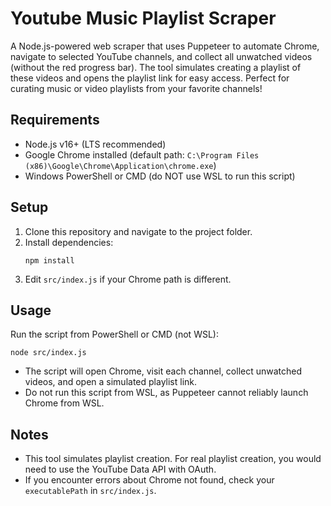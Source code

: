 # Youtube Music Playlist Scraper

A Node.js-powered web scraper that uses Puppeteer to automate Chrome, navigate to selected YouTube channels, and collect all unwatched videos (without the red progress bar). The tool simulates creating a playlist of these videos and opens the playlist link for easy access. Perfect for curating music or video playlists from your favorite channels!

## Requirements
- Node.js v16+ (LTS recommended)
- Google Chrome installed (default path: `C:\Program Files (x86)\Google\Chrome\Application\chrome.exe`)
- Windows PowerShell or CMD (do NOT use WSL to run this script)

## Setup
1. Clone this repository and navigate to the project folder.
2. Install dependencies:
   ```
   npm install
   ```
3. Edit `src/index.js` if your Chrome path is different.

## Usage
Run the script from PowerShell or CMD (not WSL):
```
node src/index.js
```

- The script will open Chrome, visit each channel, collect unwatched videos, and open a simulated playlist link.
- Do not run this script from WSL, as Puppeteer cannot reliably launch Chrome from WSL.

## Notes
- This tool simulates playlist creation. For real playlist creation, you would need to use the YouTube Data API with OAuth.
- If you encounter errors about Chrome not found, check your `executablePath` in `src/index.js`.